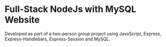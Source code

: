 # Full-Stack NodeJs with MySQL Website
 Developed as part of a two-person group project using JavaScript, Express, Express-Handlebars, Express-Session and MySQL. 
